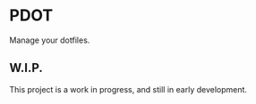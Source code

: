 # PDOT 

Manage your dotfiles.

## W.I.P. 

This project is a work in progress, and still in early development.

